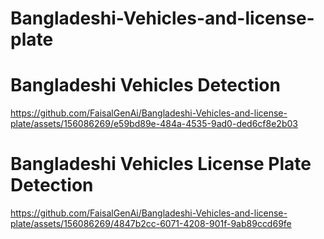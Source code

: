 # Bangladeshi-Vehicles-and-license-plate

# Bangladeshi Vehicles Detection

https://github.com/FaisalGenAi/Bangladeshi-Vehicles-and-license-plate/assets/156086269/e59bd89e-484a-4535-9ad0-ded6cf8e2b03

# Bangladeshi Vehicles License Plate Detection

https://github.com/FaisalGenAi/Bangladeshi-Vehicles-and-license-plate/assets/156086269/4847b2cc-6071-4208-901f-9ab89ccd69fe
